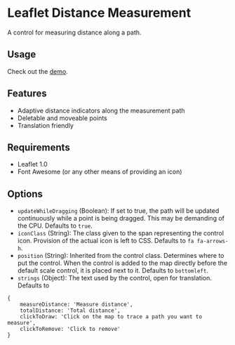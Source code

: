 # Leaflet Distance Measurement

A control for measuring distance along a path.


## Usage
Check out the [demo](https://joukewitteveen.github.io/Leaflet-plugins/Leaflet.Distance/).


## Features
- Adaptive distance indicators along the measurement path
- Deletable and moveable points
- Translation friendly


## Requirements
- Leaflet 1.0
- Font Awesome (or any other means of providing an icon)


## Options
- `updateWhileDragging` (Boolean):
  If set to true, the path will be updated continuously while a point is being
  dragged. This may be demanding of the CPU. Defaults to `true`.
- `iconClass` (String):
  The class given to the span representing the control icon. Provision of the
  actual icon is left to CSS. Defaults to `fa fa-arrows-h`.
- `position` (String):
  Inherited from the control class. Determines where to put the control. When
  the control is added to the map directly before the default scale control, it
  is placed next to it. Defaults to `bottomleft`.
- `strings` (Object): The text used by the control, open for translation.
  Defaults to
```
{
	measureDistance: 'Measure distance',
	totalDistance: 'Total distance',
	clickToDraw: 'Click on the map to trace a path you want to measure',
	clickToRemove: 'Click to remove'
}
```
